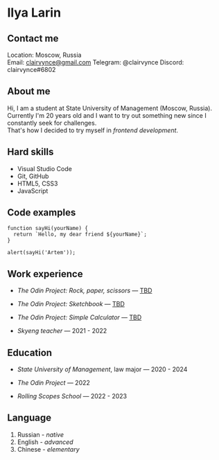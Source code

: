 # **Ilya Larin**

## **Contact me**

Location: Moscow, Russia\
Email: clairvynce@gmail.com
Telegram: @clairvynce
Discord: clairvynce#6802

## **About me**

Hi, I am a student at State University of Management (Moscow, Russia).\
Currently I'm 20 years old and I want to try out something new since I constantly seek for challenges.\
That's how I decided to try myself in _frontend development_.

## **Hard skills**

- Visual Studio Code
- Git, GitHub
- HTML5, CSS3
- JavaScript

## **Code examples**

```
function sayHi(yourName) {
  return `Hello, my dear friend ${yourName}`;
}

alert(sayHi('Artem'));
```

## **Work experience**

- _The Odin Project: Rock, paper, scissors_ — [TBD](#)

- _The Odin Project: Sketchbook_ — [TBD](#)

- _The Odin Project: Simple Calculator_ — [TBD](#)

- _Skyeng teacher_ — 2021 - 2022

## **Education**

- _State University of Management_, law major — 2020 - 2024

- _The Odin Project_ — 2022

- _Rolling Scopes School_ — 2022 - 2023

## **Language**

1. Russian - _native_
2. English - _advanced_
3. Chinese - _elementary_
